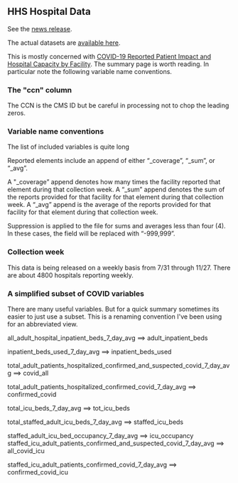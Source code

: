 ## HHS Hospital Data

See the [news release](https://www.hhs.gov/about/news/2020/12/07/hhs-publishes-covid-19-hospital-facility-level-data.html).

The actual datasets are [available here](https://healthdata.gov/search/type/dataset?query=covid-19&sort_by=changed&sort_order=DESC). 

This is mostly concerned with [COVID-19 Reported Patient Impact and Hospital Capacity by Facility](https://healthdata.gov/dataset/covid-19-reported-patient-impact-and-hospital-capacity-facility). The summary page is worth reading. In particular note the following variable name conventions. 

### The "ccn" column 

The CCN is the CMS ID but be careful in processing not to chop the leading zeros. 

### Variable name conventions

The list of included variables is quite long


Reported elements include an append of either “\_coverage”, “\_sum”, or “\_avg”.

A "\_coverage” append denotes how many times the facility reported that element during that collection week.
A “\_sum” append denotes the sum of the reports provided for that facility for that element during that collection week.
A “\_avg” append is the average of the reports provided for that facility for that element during that collection week.

Suppression is applied to the file for sums and averages less than four (4). In these cases, the field will be replaced with “-999,999”.

### Collection week

This data is being released on a weekly basis from 7/31 through 11/27. There are about 4800 hospitals reporting weekly. 

### A simplified subset of COVID variables

There are many useful variables. But for a quick summary sometimes its easier to just use a subset. This is a renaming convention I've been using for an abbreviated view. 


  all\_adult\_hospital\_inpatient\_beds\_7\_day\_avg ==> adult\_inpatient\_beds
  
  inpatient\_beds\_used\_7\_day\_avg ==>  inpatient\_beds\_used
  
  total\_adult\_patients\_hospitalized\_confirmed\_and\_suspected\_covid\_7\_day\_avg ==>  covid\_all
  
  total\_adult\_patients\_hospitalized\_confirmed\_covid\_7\_day\_avg ==>  confirmed\_covid
  
  total\_icu\_beds\_7\_day\_avg ==>  tot\_icu\_beds
  
  total\_staffed\_adult\_icu\_beds\_7\_day\_avg ==>  staffed\_icu\_beds
  
  staffed\_adult\_icu\_bed\_occupancy\_7\_day\_avg ==>  icu\_occupancy
  staffed\_icu\_adult\_patients\_confirmed\_and\_suspected\_covid\_7\_day\_avg ==>  all\_covid\_icu
  
  staffed\_icu\_adult\_patients\_confirmed\_covid\_7\_day\_avg ==>  confirmed\_covid\_icu

